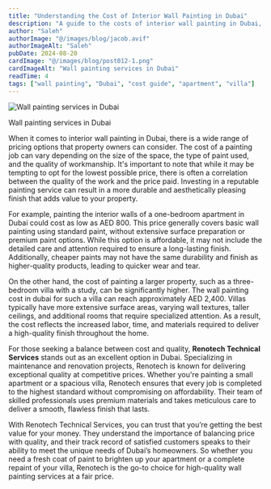 ```yaml
---
title: "Understanding the Cost of Interior Wall Painting in Dubai"
description: "A guide to the costs of interior wall painting in Dubai, comparing prices, quality, and what to expect for apartments and villas."
author: "Saleh"
authorImage: "@/images/blog/jacob.avif"
authorImageAlt: "Saleh"
pubDate: 2024-08-20
cardImage: "@/images/blog/post012-1.png"
cardImageAlt: "Wall painting services in Dubai"
readTime: 4
tags: ["wall painting", "Dubai", "cost guide", "apartment", "villa"]
---
```


![Wall painting services in Dubai](@/images/blog/post012-1.png "Wall painting services in Dubai")

Wall painting services in Dubai

When it comes to interior wall painting in Dubai, there is a wide range of pricing options that property owners can consider. The cost of a painting job can vary depending on the size of the space, the type of paint used, and the quality of workmanship. It's important to note that while it may be tempting to opt for the lowest possible price, there is often a correlation between the quality of the work and the price paid. Investing in a reputable painting service can result in a more durable and aesthetically pleasing finish that adds value to your property.

For example, painting the interior walls of a one-bedroom apartment in Dubai could cost as low as AED 800. This price generally covers basic wall painting using standard paint, without extensive surface preparation or premium paint options. While this option is affordable, it may not include the detailed care and attention required to ensure a long-lasting finish. Additionally, cheaper paints may not have the same durability and finish as higher-quality products, leading to quicker wear and tear.

On the other hand, the cost of painting a larger property, such as a three-bedroom villa with a study, can be significantly higher. The wall painting cost in dubai for such a villa can reach approximately AED 2,400. Villas typically have more extensive surface areas, varying wall textures, taller ceilings, and additional rooms that require specialized attention. As a result, the cost reflects the increased labor, time, and materials required to deliver a high-quality finish throughout the home.

For those seeking a balance between cost and quality,  **Renotech Technical Services**  stands out as an excellent option in Dubai. Specializing in maintenance and renovation projects, Renotech is known for delivering exceptional quality at competitive prices. Whether you're painting a small apartment or a spacious villa, Renotech ensures that every job is completed to the highest standard without compromising on affordability. Their team of skilled professionals uses premium materials and takes meticulous care to deliver a smooth, flawless finish that lasts.

With Renotech Technical Services, you can trust that you’re getting the best value for your money. They understand the importance of balancing price with quality, and their track record of satisfied customers speaks to their ability to meet the unique needs of Dubai’s homeowners. So whether you need a fresh coat of paint to brighten up your apartment or a complete repaint of your villa, Renotech is the go-to choice for high-quality wall painting services at a fair price.